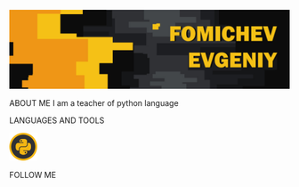[![header](https://github.com/fomichevevgeniy/fomichevevgeniy/blob/main/assets/main.jpg)](https://github.com/fomichevevgeniy)

ABOUT ME
I am a teacher of python language

LANGUAGES AND TOOLS

![header](https://github.com/fomichevevgeniy/fomichevevgeniy/blob/main/assets/python2.png)

FOLLOW ME
